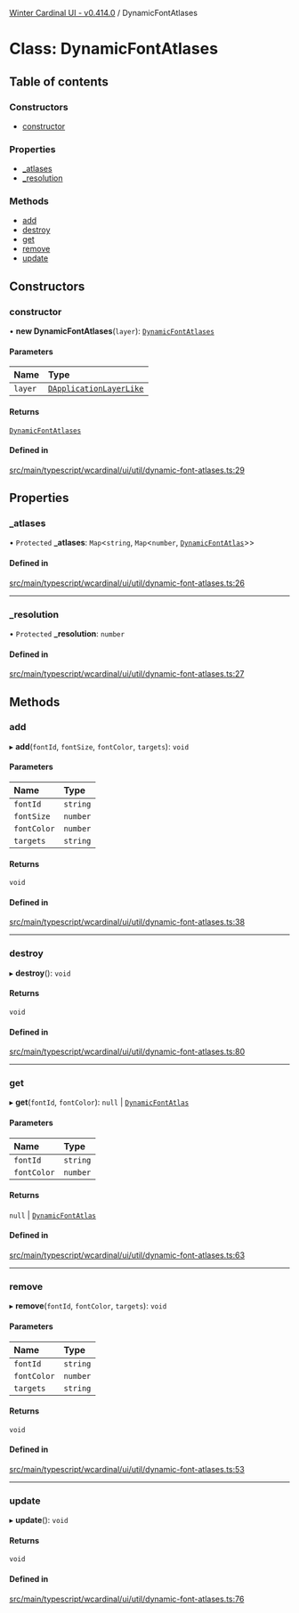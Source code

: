 [Winter Cardinal UI - v0.414.0](../index.md) / DynamicFontAtlases

# Class: DynamicFontAtlases

## Table of contents

### Constructors

- [constructor](DynamicFontAtlases.md#constructor)

### Properties

- [\_atlases](DynamicFontAtlases.md#_atlases)
- [\_resolution](DynamicFontAtlases.md#_resolution)

### Methods

- [add](DynamicFontAtlases.md#add)
- [destroy](DynamicFontAtlases.md#destroy)
- [get](DynamicFontAtlases.md#get)
- [remove](DynamicFontAtlases.md#remove)
- [update](DynamicFontAtlases.md#update)

## Constructors

### constructor

• **new DynamicFontAtlases**(`layer`): [`DynamicFontAtlases`](DynamicFontAtlases.md)

#### Parameters

| Name | Type |
| :------ | :------ |
| `layer` | [`DApplicationLayerLike`](../interfaces/DApplicationLayerLike.md) |

#### Returns

[`DynamicFontAtlases`](DynamicFontAtlases.md)

#### Defined in

[src/main/typescript/wcardinal/ui/util/dynamic-font-atlases.ts:29](https://github.com/winter-cardinal/winter-cardinal-ui/blob/v0.414.0/src/main/typescript/wcardinal/ui/util/dynamic-font-atlases.ts#L29)

## Properties

### \_atlases

• `Protected` **\_atlases**: `Map`\<`string`, `Map`\<`number`, [`DynamicFontAtlas`](DynamicFontAtlas.md)\>\>

#### Defined in

[src/main/typescript/wcardinal/ui/util/dynamic-font-atlases.ts:26](https://github.com/winter-cardinal/winter-cardinal-ui/blob/v0.414.0/src/main/typescript/wcardinal/ui/util/dynamic-font-atlases.ts#L26)

___

### \_resolution

• `Protected` **\_resolution**: `number`

#### Defined in

[src/main/typescript/wcardinal/ui/util/dynamic-font-atlases.ts:27](https://github.com/winter-cardinal/winter-cardinal-ui/blob/v0.414.0/src/main/typescript/wcardinal/ui/util/dynamic-font-atlases.ts#L27)

## Methods

### add

▸ **add**(`fontId`, `fontSize`, `fontColor`, `targets`): `void`

#### Parameters

| Name | Type |
| :------ | :------ |
| `fontId` | `string` |
| `fontSize` | `number` |
| `fontColor` | `number` |
| `targets` | `string` |

#### Returns

`void`

#### Defined in

[src/main/typescript/wcardinal/ui/util/dynamic-font-atlases.ts:38](https://github.com/winter-cardinal/winter-cardinal-ui/blob/v0.414.0/src/main/typescript/wcardinal/ui/util/dynamic-font-atlases.ts#L38)

___

### destroy

▸ **destroy**(): `void`

#### Returns

`void`

#### Defined in

[src/main/typescript/wcardinal/ui/util/dynamic-font-atlases.ts:80](https://github.com/winter-cardinal/winter-cardinal-ui/blob/v0.414.0/src/main/typescript/wcardinal/ui/util/dynamic-font-atlases.ts#L80)

___

### get

▸ **get**(`fontId`, `fontColor`): ``null`` \| [`DynamicFontAtlas`](DynamicFontAtlas.md)

#### Parameters

| Name | Type |
| :------ | :------ |
| `fontId` | `string` |
| `fontColor` | `number` |

#### Returns

``null`` \| [`DynamicFontAtlas`](DynamicFontAtlas.md)

#### Defined in

[src/main/typescript/wcardinal/ui/util/dynamic-font-atlases.ts:63](https://github.com/winter-cardinal/winter-cardinal-ui/blob/v0.414.0/src/main/typescript/wcardinal/ui/util/dynamic-font-atlases.ts#L63)

___

### remove

▸ **remove**(`fontId`, `fontColor`, `targets`): `void`

#### Parameters

| Name | Type |
| :------ | :------ |
| `fontId` | `string` |
| `fontColor` | `number` |
| `targets` | `string` |

#### Returns

`void`

#### Defined in

[src/main/typescript/wcardinal/ui/util/dynamic-font-atlases.ts:53](https://github.com/winter-cardinal/winter-cardinal-ui/blob/v0.414.0/src/main/typescript/wcardinal/ui/util/dynamic-font-atlases.ts#L53)

___

### update

▸ **update**(): `void`

#### Returns

`void`

#### Defined in

[src/main/typescript/wcardinal/ui/util/dynamic-font-atlases.ts:76](https://github.com/winter-cardinal/winter-cardinal-ui/blob/v0.414.0/src/main/typescript/wcardinal/ui/util/dynamic-font-atlases.ts#L76)
